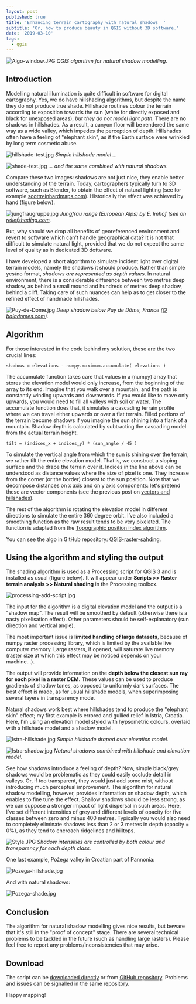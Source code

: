 ```yaml
---
layout: post
published: true
title: 'Enhancing terrain cartography with natural shadows  '
subtitle: 'Or, how to produce beauty in QGIS without 3D software.'
date: '2019-03-10'
tags:
  - qgis
---
```


![Algo-window.JPG]({{site.baseurl}}/figures/Algo-window.JPG)
*QGIS algorithm for natural shadow modelling.* 

## Introduction
Modelling natural illumination is quite difficult in software for digital cartography. Yes, we do have hillshading algorithms, but despite the name they do not produce true shade. Hillshade routines colour the terrain according to exposition towards the sun (white for directly exposed and black for unexposed areas),  *but they do not model light path*. There are no shadows in hillshades. As a result, a canyon floor will be rendered the same way as a wide valley, which impedes the perception of depth. Hillshades often have a feeling of "elephant skin", as if the Earth surface were wrinkled by long term cosmetic abuse.

![hillshade-test.jpg]({{site.baseurl}}/figures/hillshade-test.jpg)
*Simple hillshade model ...*

![shade-test.jpg]({{site.baseurl}}/figures/shade-test.jpg)
*... and the same combined with natural shadows.*

Compare these two images: shadows are not just nice, they enable better understanding of the terrain. Today, cartographers typically turn to 3D software, such as Blender, to obtain the effect of natural lighting (see for example [scottreinhardmaps.com](https://www.scottreinhardmaps.com/shop)). Historically the effect was achieved by hand (figure below).

![jungfraugruppe.jpg]({{site.baseurl}}/figures/jungfraugruppe.jpg)
*Jungfrau range (European Alps) by E. Imhof (see on [reliefshading.com]( http://www.reliefshading.com/examples/jungfrau/).*

But, why should we drop all benefits of georeferenced environment and revert to software which can't handle geographical data? It is not that difficult to simulate natural light, provided that we do not expect the same level of quality as in dedicated 3D doftware. 

I have developed a short algorithm to simulate incident light over digital terrain models, namely the shadows it should produce. Rather than simple yes/no format, *shadows are represented as depth values*. In natural environment, there is a considerable difference between two metres deep shadow, as behind a small mound and hundreds of metres deep shadow, behind a cliff. Taking care of such nuances can help as to get closer to the refined effect of handmade hillshades.

![Puy-de-Dome.jpg]({{site.baseurl}}/figures/Puy-de-Dome.jpg)
*Deep shadow below Puy de Dôme, France ([© baladomes.com](http://www.baladomes.com)).*

## Algorithm

For those interested in the code behind my solution, these are the two crucial lines: 

```
shadows = elevations - numpy.maximum.accumulate( elevations )
``` 

The accumulate function takes care that values in a (numpy) array that stores the elevation model would only increase, from the beginning of the array to its end. Imagine that you walk over a mountain, and the path is constantly winding upwards and downwards. If you would like to move only upwards, you would need to fill all valleys with soil or water. The accumulate function does that, it simulates a cascading terrain profile where we can travel either upwards or over a flat terrain. Filled portions of the terrain become shadows if you imagine the sun shining into a flank of a mountain. Shadow depth is calculated by subtracting the cascading model from the actual terrain height.    

```
tilt = (indices_x + indices_y) * (sun_angle / 45 )  
```

To simulate the vertical angle from which the sun is shining over the terrain, we rather tilt the entire elevation model. That is, we construct a sloping surface and the drape the terrain over it. Indices in the line above can be understood as distance values where the size of pixel is one. They increase from the corner (or the border) closest to the sun position. Note that we decompose distances on x axis and on y axis components: let's pretend these are vector components (see the previous post on [vectors and hillshades]( https://landscapearchaeology.org/2018/lidar-hillshade/)). 

The rest of the algorithm is rotating the elevation model in different directions to simulate the entire 360 degree orbit. I’ve also included a smoothing function as the raw result tends to be very pixelated. The function is adapted from the [Topographic position index algorithm]( https://landscapearchaeology.org/2019/tpi/).

You can see the algo in GitHub repository: [QGIS-raster-sahding](https://github.com/zoran-cuckovic/QGIS-raster-shading).

## Using the algorithm and styling the output

The shading algorithm is used as a Processing script for QGIS 3 and is installed as usual (figure below). It will appear under **Scripts >> Raster terrain analysis >> Natural shading** in the Processing toolbox.

![processing-add-script.jpg]({{site.baseurl}}/figures/processing-add-script.jpg)

The input for the algorithm is a digital elevation model and the output is a "shadow map". The result will be smoothed by default (otherwise there is a nasty pixelisation effect). Other parameters should be self-explanatory (sun direction and vertical angle).

The most important issue is **limited handling of large datasets**, because of numpy raster processing library, which is limited by the available live computer memory. Large rasters, if opened, will saturate live memory (raster size at which this effect may be noticed depends on your machine...). 

The output will provide information on the **depth below the closest sun ray for each pixel in a raster DEM.** These values can be used to produce gradients of shadow tones, as opposed to uniformly dark surfaces. The best effect is made, as for usual hillshade models, when superimposing several layers in transparency mode. 

Natural shadows work best where hillshades tend to produce the "elephant skin" effect; my first example is errored and gullied relief in Istria, Croatia. Here, I'm using an elevation model styled with hypsometric colours, overlaid with a hillshade model and a shadow model.  

![Istra-hillshade.jpg]({{site.baseurl}}/figures/Istra-hillshade.jpg)
*Simple hillshade draped over elevation model.*

![Istra-shadow.jpg]({{site.baseurl}}/figures/Istra-shadow.jpg)
*Natural shadows combined with hillshade and elevation model.*

See how shadows introduce a feeling of depth? Now, simple black/grey shadows would be problematic as they could easily occlude detail in valleys. Or, if too transparent, they would just add some mist, without introducing much perceptual improvement. The algorithm for natural shadow modelling, however, provides information on shadow depth, which enables to fine tune the effect. Shallow shadows should be less strong, as we can suppose a stronger impact of light dispersal in such areas. Here, I've set different intensities of grey and different levels of opacity for five classes between zero and minus 400 metres. Typically you would also need to completely eliminate shadows less than 2 or 3 metres in depth (opacity = 0%), as they tend to encroach ridgelines and hilltops.

![Style.JPG]({{site.baseurl}}/figures/Style.JPG)
*Shadow intensities are controlled by both colour and transparency for each depth class.*

One last example, Požega valley in Croatian part of Pannonia:

![Pozega-hillshade.jpg]({{site.baseurl}}/figures/Pozega-hillshade.jpg)


And with natural shadows:

![Pozega-shade.jpg]({{site.baseurl}}/figures/Pozega-shade.jpg)

## Conclusion

The algorithm for natural shadow modelling gives nice results, but beware that it's still in the "proof of concept" stage. There are several technical problems to be tackled in the future (such as handling large rasters). Please feel free to report any problems/inconsistencies that may arise. 

## Download

The script can be [downloaded directly](https://github.com/zoran-cuckovic/QGIS-raster-shading/archive/master.zip) or from [GitHub repository](https://github.com/zoran-cuckovic/QGIS-raster-shading/). Problems and issues can be signalled in the same repository.

Happy mapping!
